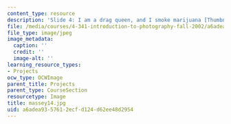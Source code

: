 ```yaml
---
content_type: resource
description: 'Slide 4: I am a drag queen, and I smoke marijuana [Thumbnail]'
file: /media/courses/4-341-introduction-to-photography-fall-2002/a6adea9357612ecfd124d62ee48d2954_massey14.jpg
file_type: image/jpeg
image_metadata:
  caption: ''
  credit: ''
  image-alt: ''
learning_resource_types:
- Projects
ocw_type: OCWImage
parent_title: Projects
parent_type: CourseSection
resourcetype: Image
title: massey14.jpg
uid: a6adea93-5761-2ecf-d124-d62ee48d2954
---
```

